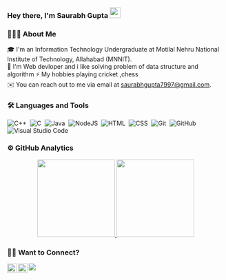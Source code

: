 ### **Hey there, I'm Saurabh Gupta** <img src="https://media.giphy.com/media/hvRJCLFzcasrR4ia7z/giphy.gif" width="25px">

### 👨🏻‍💻 About Me
🎓 I'm an Information Technology Undergraduate at Motilal Nehru National Institute of Technology, Allahabad (MNNIT).\
🌱 I'm  Web devloper and i like solving  problem of data structure and algorithm 
⚡ My hobbies playing cricket ,chess \
✉️ You can reach out to me via email at saurabhgupta7997@gmail.com.

### 🛠 Languages and Tools
![C++](https://img.shields.io/badge/-C++-05122A?style=flat&logo=C%2B%2B&logoColor=00599C)&nbsp;
![C](https://img.shields.io/badge/-C-05122A?style=flat&logo=C&logoColor=A8B9CC)&nbsp;
![Java](https://img.shields.io/badge/-Java-05122A?style=flat&logo=java)&nbsp;
![NodeJS](https://img.shields.io/badge/-NodeJS-05122A?style=flat&logo=nodedotjs&logoColor=42A5F5)&nbsp;
![HTML](https://img.shields.io/badge/-HTML-05122A?style=flat&logo=HTML5)&nbsp;
![CSS](https://img.shields.io/badge/-CSS-05122A?style=flat&logo=CSS3&logoColor=1572B6)&nbsp;
![Git](https://img.shields.io/badge/-Git-05122A?style=flat&logo=git)&nbsp;
![GitHub](https://img.shields.io/badge/-GitHub-05122A?style=flat&logo=github)&nbsp;
![Visual Studio Code](https://img.shields.io/badge/-Visual%20Studio%20Code-05122A?style=flat&logo=visual-studio-code&logoColor=007ACC)&nbsp;


### ⚙️ GitHub Analytics
<p align="center">
<a href="https://github.com/saurabh-38">
  <img height="180em" src="https://github-readme-stats-eight-theta.vercel.app/api?username=saurabh-38&show_icons=true&theme=algolia&include_all_commits=true&count_private=true"/>
  <img height="180em" src="https://github-readme-stats-eight-theta.vercel.app/api/top-langs/?username=PriyanshX1902&layout=compact&langs_count=8&theme=algolia"/>
</a>
</p>

### 🤝🏻 Want to Connect?
<a href="https://twitter.com/Saurabh07589864">
  <img align="left" alt="Saurabh Gupta | Twitter" width="22px" src="https://raw.githubusercontent.com/peterthehan/peterthehan/master/assets/twitter.svg" />
</a>
<a href="https://www.linkedin.com/in/saurabh-gupta-1021a31ab/">
  <img align="left" alt="Saurabh gupta | LinkedIn" width="22px" src="https://raw.githubusercontent.com/peterthehan/peterthehan/master/assets/linkedin.svg" />
</a>

![](https://visitor-badge.glitch.me/badge?page_id=saurabh-38.saurabh-38)

